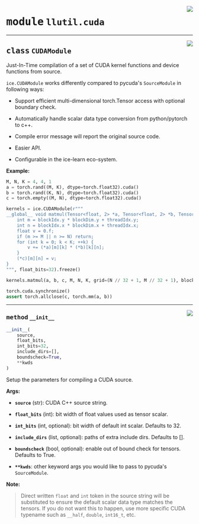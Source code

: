 <!-- markdownlint-disable -->

<a href="https://github.com/tjyuyao/ice-learn/blob/main/ice/llutil/cuda.py#L0"><img align="right" style="float:right;" src="https://img.shields.io/badge/-source-cccccc?style=flat-square"></a>

# <kbd>module</kbd> `llutil.cuda`








---

<a href="https://github.com/tjyuyao/ice-learn/blob/main/ice/llutil/cuda.py#L58"><img align="right" style="float:right;" src="https://img.shields.io/badge/-source-cccccc?style=flat-square"></a>

## <kbd>class</kbd> `CUDAModule`
Just-In-Time compilation of a set of CUDA kernel functions and device functions from source.


``ice.CUDAModule`` works differently compared to pycuda's ``SourceModule`` in following ways:



- Support efficient multi-dimensional torch.Tensor access with optional boundary check.

- Automatically handle scalar data type conversion from python/pytorch to c++.

- Compile error message will report the original source code.

- Easier API.

- Configurable in the ice-learn eco-system.




**Example:**



```python
M, N, K = 4, 4, 1
a = torch.rand((M, K), dtype=torch.float32).cuda()
b = torch.rand((K, N), dtype=torch.float32).cuda()
c = torch.empty((M, N), dtype=torch.float32).cuda()

kernels = ice.CUDAModule(r"""
__global__ void matmul(Tensor<float, 2> *a, Tensor<float, 2> *b, Tensor<float, 2> *c, int M, int N, int K) {
    int m = blockIdx.y * blockDim.y + threadIdx.y;
    int n = blockIdx.x * blockDim.x + threadIdx.x;
    float v = 0.f;
    if (m >= M || n >= N) return;
    for (int k = 0; k < K; ++k) {
        v += (*a)[m][k] * (*b)[k][n];
    }
    (*c)[m][n] = v;
}
""", float_bits=32).freeze()

kernels.matmul(a, b, c, M, N, K, grid=(N // 32 + 1, M // 32 + 1), block=(32, 32, 1))

torch.cuda.synchronize()
assert torch.allclose(c, torch.mm(a, b))
```






---

<a href="https://github.com/tjyuyao/ice-learn/blob/main/ice/llutil/cuda.py#L97"><img align="right" style="float:right;" src="https://img.shields.io/badge/-source-cccccc?style=flat-square"></a>

### <kbd>method</kbd> `__init__`

```python
__init__(
    source,
    float_bits,
    int_bits=32,
    include_dirs=[],
    boundscheck=True,
    **kwds
)
```

Setup the parameters for compiling a CUDA source.




**Args:**


 - <b>`source`</b> (str):  CUDA C++ source string.

 - <b>`float_bits`</b> (int):  bit width of float values used as tensor scalar.

 - <b>`int_bits`</b> (int, optional):  bit width of default int scalar. Defaults to 32.

 - <b>`include_dirs`</b> (list, optional):  paths of extra include dirs. Defaults to [].

 - <b>`boundscheck`</b> (bool, optional):  enable out of bound check for tensors. Defaults to True.

 - <b>`**kwds`</b>:  other keyword args you would like to pass to pycuda's ``SourceModule``.




**Note:**

>Direct written `float` and `int` token in the source string will be substituted
to ensure the default scalar data type matches the tensors. If you do not want 
this to happen, use more specific CUDA typename such as `__half`, `double`, `int16_t`, etc.






